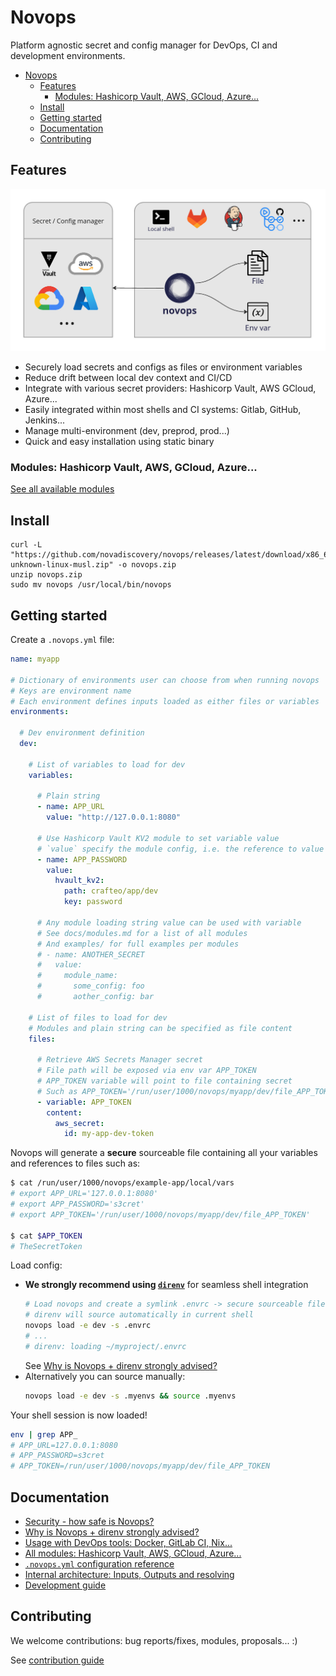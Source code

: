# Novops

Platform agnostic secret and config manager for DevOps, CI and development environments.

- [Novops](#novops)
  - [Features](#features)
    - [Modules: Hashicorp Vault, AWS, GCloud, Azure...](#modules-hashicorp-vault-aws-gcloud-azure)
  - [Install](#install)
  - [Getting started](#getting-started)
  - [Documentation](#documentation)
  - [Contributing](#contributing)

## Features

![novops-features](docs/assets/novops-features.jpg)

- Securely load secrets and configs as files or environment variables
- Reduce drift between local dev context and CI/CD
- Integrate with various secret providers: Hashicorp Vault, AWS GCloud, Azure...
- Easily integrated within most shells and CI systems: Gitlab, GitHub, Jenkins...
- Manage multi-environment (dev, preprod, prod...)
- Quick and easy installation using static binary

### Modules: Hashicorp Vault, AWS, GCloud, Azure...

[See all available modules](docs/modules.md)

## Install

```
curl -L "https://github.com/novadiscovery/novops/releases/latest/download/x86_64-unknown-linux-musl.zip" -o novops.zip
unzip novops.zip
sudo mv novops /usr/local/bin/novops
```

## Getting started

Create a `.novops.yml` file:

```yaml
name: myapp

# Dictionary of environments user can choose from when running novops
# Keys are environment name
# Each environment defines inputs loaded as either files or variables
environments:

  # Dev environment definition
  dev:

    # List of variables to load for dev
    variables:

      # Plain string
      - name: APP_URL
        value: "http://127.0.0.1:8080"

      # Use Hashicorp Vault KV2 module to set variable value
      # `value` specify the module config, i.e. the reference to value we want to retrieve
      - name: APP_PASSWORD
        value:
          hvault_kv2:
            path: crafteo/app/dev
            key: password

      # Any module loading string value can be used with variable
      # See docs/modules.md for a list of all modules
      # And examples/ for full examples per modules
      # - name: ANOTHER_SECRET
      #   value:
      #     module_name:
      #       some_config: foo
      #       aother_config: bar

    # List of files to load for dev
    # Modules and plain string can be specified as file content
    files: 

      # Retrieve AWS Secrets Manager secret
      # File path will be exposed via env var APP_TOKEN
      # APP_TOKEN variable will point to file containing secret
      # Such as APP_TOKEN='/run/user/1000/novops/myapp/dev/file_APP_TOKEN'
      - variable: APP_TOKEN
        content:
          aws_secret:
            id: my-app-dev-token
```

Novops will generate a **secure** sourceable file containing all your variables and references to files such as:

```sh
$ cat /run/user/1000/novops/example-app/local/vars
# export APP_URL='127.0.0.1:8080'
# export APP_PASSWORD='s3cret'
# export APP_TOKEN='/run/user/1000/novops/myapp/dev/file_APP_TOKEN'

$ cat $APP_TOKEN
# TheSecretToken
```

Load config:
- **We strongly recommend using [`direnv`](https://direnv.net/)** for seamless shell integration
  ```sh
  # Load novops and create a symlink .envrc -> secure sourceable file
  # direnv will source automatically in current shell
  novops load -e dev -s .envrc
  # ...
  # direnv: loading ~/myproject/.envrc  
  ```
  See [Why is Novops + direnv strongly advised?](./docs/novops-direnv.md)
- Alternatively you can source manually:
  ```sh
  novops load -e dev -s .myenvs && source .myenvs
  ```

Your shell session is now loaded!

```sh
env | grep APP_
# APP_URL=127.0.0.1:8080
# APP_PASSWORD=s3cret
# APP_TOKEN=/run/user/1000/novops/myapp/dev/file_APP_TOKEN
```

## Documentation

- [Security - how safe is Novops?](./docs/security.md)
- [Why is Novops + direnv strongly advised?](./docs/novops-direnv.md)
- [Usage with DevOps tools: Docker, GitLab CI, Nix...](./docs/usage.md)
- [All modules: Hashicorp Vault, AWS, GCloud, Azure...](./docs/modules.md)
- [`.novops.yml` configuration reference](./docs/schema.json)
- [Internal architecture: Inputs, Outputs and resolving](./docs/architecture.md)
- [Development guide](./docs/development.md)

## Contributing

We welcome contributions: bug reports/fixes, modules, proposals... :)

See [contribution guide](./CONTRIBUTING.md)
